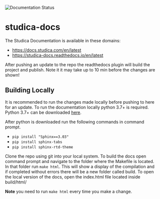 ![Documentation Status](https://readthedocs.org/projects/studica-docs/badge/?version=latest)
# studica-docs

The Studica Documentation is available in these domains:
- https://docs.studica.com/en/latest
- https://studica-docs.readthedocs.io/en/latest

After pushing an update to the repo the readthedocs plugin will build the project and publish. Note it it may take up to 10 min before the changes are shown!

## Building Locally

It is recommended to run the changes made locally before pushing to here for an update. To run the documentation locally python 3.7+ is required. Python 3.7+ can be downloaded [here](https://www.python.org/downloads/). 

After python is downloaded run the following commands in command prompt.

- ``pip install "Sphinx==3.03"``
- ``pip install sphinx-tabs`` 
- ``pip install sphinx-rtd-theme``

Clone the repo using git into your local system. To build the docs open command prompt and navigate to the folder where the Makefile is located. In that folder run ``make html``. This will show a display of the compilation and if completed without errors there will be a new folder called build. To open the local version of the docs, open the index.html file located inside build/html/

**Note** you need to run ``make html`` every time you make a change.